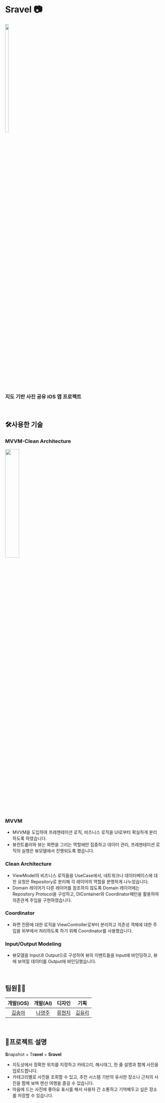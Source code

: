 # Sravel 📷

<img src = "https://img1.daumcdn.net/thumb/R1280x0/?scode=mtistory2&fname=https%3A%2F%2Fblog.kakaocdn.net%2Fdn%2Fwkvc1%2FbtrFT2RVLqb%2F4nJh2XS7tIOZsuL2g2dPP0%2Fimg.png" width="15%" height="30%">

### 지도 기반 사진 공유 iOS 앱 프로젝트

<br />

## 🛠사용한 기술
### **MVVM-Clean Architecture**
<img src = "https://blog.kakaocdn.net/dn/ba6gfD/btrroXYwxjv/zz7KOvT1aJ2rGbKZNnxexK/img.png" width="30%" height="30%">

### **MVVM**
  - MVVM을 도입하여 프레젠테이션 로직, 비즈니스 로직을 UI로부터 확실하게 분리하도록 하였습니다.
  - 뷰컨트롤러와 뷰는 화면을 그리는 역할에만 집중하고 데이터 관리, 프레젠테이션 로직의 실행은 뷰모델에서 진행되도록 했습니다.
### **Clean Architecture**
  - ViewModel의 비즈니스 로직들을 UseCase에서, 네트워크나 데이터베이스에 대한 요청은 Repository로 분리해 각 레이어의 역할을 분명하게 나누었습니다.
  - Domain 레이어가 다른 레이어를 참조하지 않도록 Domain 레이어에는 Repository Protocol을 구성하고, DIContainer와 Coordinator패턴을 활용하여 의존관계 주입을 구현하였습니다.
### **Coordinator**
  - 화면 전환에 대한 로직을 ViewController로부터 분리하고 의존성 객체에 대한 주입을 외부에서 처리하도록 하기 위해 Coordinator를 사용했습니다.
### **Input/Output Modeling**
  - 뷰모델을 Input과 Output으로 구성하여 뷰의 이벤트들을 Input에 바인딩하고, 뷰에 보여질 데이터를 Output에 바인딩했습니다.
  
 <br />

## 팀원🌱🌱


|            개발(iOS)             |                 개발(AI)                  |                 디자인                  |                기획                 |
| :----------------------------------: | :---------------------------------------: | :-------------------------------------: | :---------------------------------: |
| [김송아](https://github.com/asong57) | [나영주](https://github.com/YoungjuNa-KR) | [류현지](https://github.com/RyuHyeonji) | [김유리](https://github.com/GlassK) |


<br />  
  
## 👒프로젝트 설명

**S**napshot + T**ravel** = **Sravel**

- 지도상에서 정확한 위치를 지정하고 카테고리, 해시태그, 한 줄 설명과 함께 사진을 업로드합니다. 
- 카테고리별로 사진을 조회할 수 있고, 추천 시스템 기반의 유사한 장소나 근처의 사진을 함께 보며 랜선 여행을 즐길 수 있습니다. 
- 마음에 드는 사진에 좋아요 표시를 해서 사용자 간 소통하고 기억해두고 싶은 장소를 저장할 수 있습니다. 
